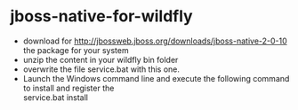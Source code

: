 # jboss-native-for-wildfly
* download for http://jbossweb.jboss.org/downloads/jboss-native-2-0-10 the package for your system
* unzip the content in your wildfly bin folder
* overwrite the file service.bat with this one.
* Launch the Windows command line and execute the following command to install and register the    
        service.bat install

